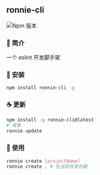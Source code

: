 ## ronnie-cli

![Npm 版本](https://img.shields.io/badge/ronnie-cli_v0.0.1-green)

### 📖 简介

一个 eslint 开发脚手架

### 👜 安装

```bash
npm install ronnie-cli -g
```

### ☕ 更新

```bash
npm install -g ronnie-cli@latest
# 或者
ronnie update
```

### 🎁 使用

```bash
ronnie create [projectName]
ronnie create . # 在当前目录创建
```
